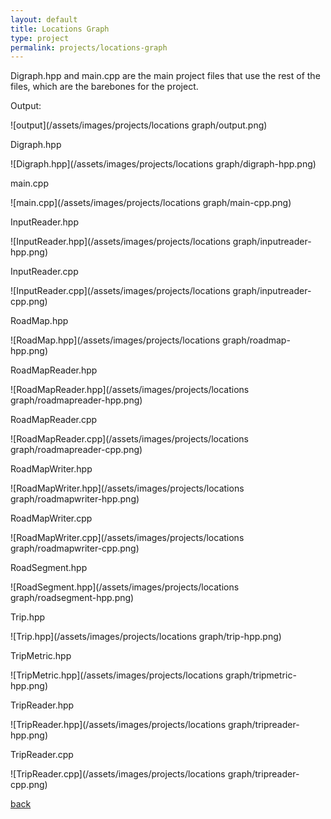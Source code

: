 ```yaml
---
layout: default
title: Locations Graph
type: project
permalink: projects/locations-graph
---
```



Digraph.hpp and main.cpp are the main project files that use the rest of the files, which are the barebones for the project.

Output:

![output](/assets/images/projects/locations graph/output.png)


Digraph.hpp

![Digraph.hpp](/assets/images/projects/locations graph/digraph-hpp.png)


main.cpp

![main.cpp](/assets/images/projects/locations graph/main-cpp.png)


InputReader.hpp

![InputReader.hpp](/assets/images/projects/locations graph/inputreader-hpp.png)


InputReader.cpp

![InputReader.cpp](/assets/images/projects/locations graph/inputreader-cpp.png)


RoadMap.hpp

![RoadMap.hpp](/assets/images/projects/locations graph/roadmap-hpp.png)


RoadMapReader.hpp

![RoadMapReader.hpp](/assets/images/projects/locations graph/roadmapreader-hpp.png)


RoadMapReader.cpp

![RoadMapReader.cpp](/assets/images/projects/locations graph/roadmapreader-cpp.png)


RoadMapWriter.hpp

![RoadMapWriter.hpp](/assets/images/projects/locations graph/roadmapwriter-hpp.png)


RoadMapWriter.cpp

![RoadMapWriter.cpp](/assets/images/projects/locations graph/roadmapwriter-cpp.png)


RoadSegment.hpp

![RoadSegment.hpp](/assets/images/projects/locations graph/roadsegment-hpp.png)


Trip.hpp

![Trip.hpp](/assets/images/projects/locations graph/trip-hpp.png)


TripMetric.hpp

![TripMetric.hpp](/assets/images/projects/locations graph/tripmetric-hpp.png)


TripReader.hpp

![TripReader.hpp](/assets/images/projects/locations graph/tripreader-hpp.png)


TripReader.cpp

![TripReader.cpp](/assets/images/projects/locations graph/tripreader-cpp.png)



[back](./)